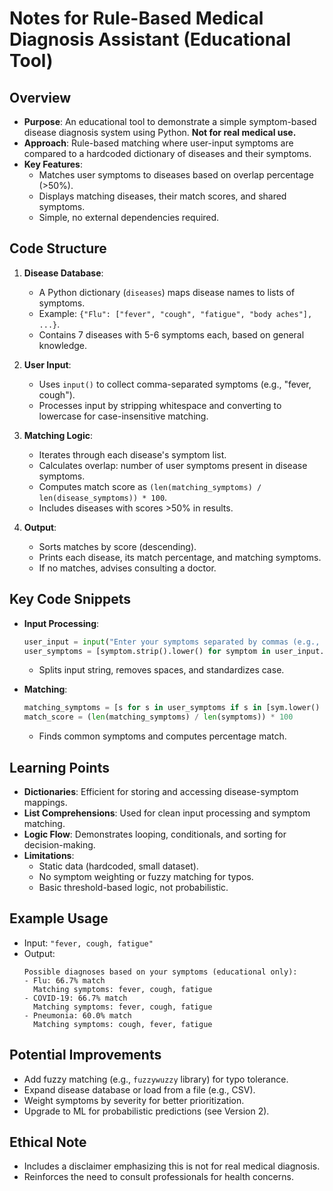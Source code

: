# Notes for Rule-Based Medical Diagnosis Assistant (Educational Tool)

## Overview
- **Purpose**: An educational tool to demonstrate a simple symptom-based disease diagnosis system using Python. **Not for real medical use.**
- **Approach**: Rule-based matching where user-input symptoms are compared to a hardcoded dictionary of diseases and their symptoms.
- **Key Features**:
  - Matches user symptoms to diseases based on overlap percentage (>50%).
  - Displays matching diseases, their match scores, and shared symptoms.
  - Simple, no external dependencies required.

## Code Structure
1. **Disease Database**:
   - A Python dictionary (`diseases`) maps disease names to lists of symptoms.
   - Example: `{"Flu": ["fever", "cough", "fatigue", "body aches"], ...}`.
   - Contains 7 diseases with 5-6 symptoms each, based on general knowledge.

2. **User Input**:
   - Uses `input()` to collect comma-separated symptoms (e.g., "fever, cough").
   - Processes input by stripping whitespace and converting to lowercase for case-insensitive matching.

3. **Matching Logic**:
   - Iterates through each disease's symptom list.
   - Calculates overlap: number of user symptoms present in disease symptoms.
   - Computes match score as `(len(matching_symptoms) / len(disease_symptoms)) * 100`.
   - Includes diseases with scores >50% in results.

4. **Output**:
   - Sorts matches by score (descending).
   - Prints each disease, its match percentage, and matching symptoms.
   - If no matches, advises consulting a doctor.

## Key Code Snippets
- **Input Processing**:
  ```python
  user_input = input("Enter your symptoms separated by commas (e.g., fever, cough, fatigue): ")
  user_symptoms = [symptom.strip().lower() for symptom in user_input.split(",")]
  ```
  - Splits input string, removes spaces, and standardizes case.

- **Matching**:
  ```python
  matching_symptoms = [s for s in user_symptoms if s in [sym.lower() for sym in symptoms]]
  match_score = (len(matching_symptoms) / len(symptoms)) * 100
  ```
  - Finds common symptoms and computes percentage match.

## Learning Points
- **Dictionaries**: Efficient for storing and accessing disease-symptom mappings.
- **List Comprehensions**: Used for clean input processing and symptom matching.
- **Logic Flow**: Demonstrates looping, conditionals, and sorting for decision-making.
- **Limitations**:
  - Static data (hardcoded, small dataset).
  - No symptom weighting or fuzzy matching for typos.
  - Basic threshold-based logic, not probabilistic.

## Example Usage
- Input: `"fever, cough, fatigue"`
- Output:
  ```
  Possible diagnoses based on your symptoms (educational only):
  - Flu: 66.7% match
    Matching symptoms: fever, cough, fatigue
  - COVID-19: 66.7% match
    Matching symptoms: fever, cough, fatigue
  - Pneumonia: 60.0% match
    Matching symptoms: cough, fever, fatigue
  ```

## Potential Improvements
- Add fuzzy matching (e.g., `fuzzywuzzy` library) for typo tolerance.
- Expand disease database or load from a file (e.g., CSV).
- Weight symptoms by severity for better prioritization.
- Upgrade to ML for probabilistic predictions (see Version 2).

## Ethical Note
- Includes a disclaimer emphasizing this is not for real medical diagnosis.
- Reinforces the need to consult professionals for health concerns.